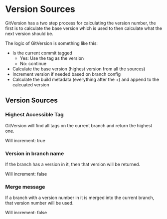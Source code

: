 # Version Sources
GitVersion has a two step process for calculating the version number, the first is to calculate the base version which is used to then calculate what the next version should be.

The logic of GitVersion is something like this:

 - Is the current commit tagged
   - Yes: Use the tag as the version
   - No: continue
 - Calculate the base version (highest version from all the sources)
 - Increment version if needed based on branch config
 - Calculate the build metadata (everything after the +) and append to the calcuated version

## Version Sources
### Highest Accessible Tag
GitVersion will find all tags on the current branch and return the highest one.

Will increment: true

### Version in branch name
If the branch has a version in it, then that version will be returned.

Will increment: false

### Merge message
If a branch with a version number in it is merged into the current branch, that version number will be used.

Will increment: false

### GitVersionConfig.yaml
If the `next-version` property is specified in the config file, it will be used as a version source.

Will increment: false

### Others?
Want more ways to increment the version? Open an issue with your idea and submit a pull request!
